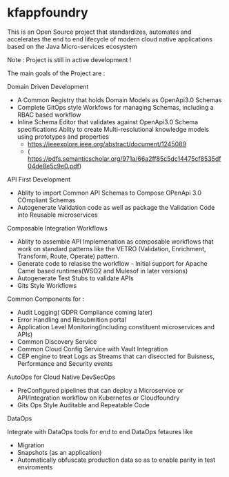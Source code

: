 # kfappfoundry
This is an Open Source project that standardizes, automates and accelerates the end to end lifecycle of modern cloud native applications based on the Java Micro-services ecosystem

Note : Project is still in active development !

The main goals of the Project are :

Domain Driven Development

- A Common Registry that holds Domain Models as OpenApi3.0 Schemas
- Complete  GitOps style Workfows for managing Schemas, including a RBAC based workflow 
- Inline Schema Editor that validates against OpenApi3.0 Schema specifications
  Ablity to create Multi-resolutional knowledge models  using prototypes and properties
  - https://ieeexplore.ieee.org/abstract/document/1245089
  - ( https://pdfs.semanticscholar.org/971a/66a2ff85c5dc14475cf8535df04de8e5c9e0.pdf)

API First Development

- Ablity to import Common API Schemas to Compose OPenApi 3.0 COmpliant Schemas
- Autogenerate  Validation code as well as package the Validation Code into Reusable microservices

Composable Integration Workflows

- Ablity to assemble API Implemenation as composable workflows that work on standard patterns like the VETRO (Validation, Enrichment, Transform, Route, Operate) pattern.
- Generate code to relasise the workflow - Initial support for Apache Camel based runtimes(WSO2 and Mulesof in later versions)
- Autogenerate Test Stubs to validate APIs
- Gits Style Workflows 

Common Components for :

- Audit Logging( GDPR Compliance coming later)
- Error Handling and Resubmition portal
- Application Level Monitoring(including constituent microservices and APIs)
- Common Discovery Service 
- Common Cloud Config Service with Vault Integration 
- CEP engine to treat Logs as Streams that can diseccted for Buisness, Performance and Security events

AutoOps for Cloud Native DevSecOps

- PreConfigured pipelines that can deploy a Microservice or API/Integration workflow on Kubernetes or Cloudfoundry
- Gits Ops Style Auditable and Repeatable Code

DataOps 

Integrate with DataOps tools for end to end DataOps fetaures like 
- Migration 
- Snapshots (as an application)
- Automatically obfuscate production data so as to enable parity in test enviroments 


